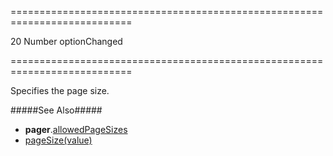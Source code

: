 ===========================================================================
<!--default-->20<!--/default-->
<!--type-->Number<!--/type-->
<!--firedEvents-->optionChanged<!--/firedEvents-->
===========================================================================

<!--shortDescription-->
Specifies the page size.
<!--/shortDescription-->

<!--fullDescription-->
#####See Also#####
- **pager**.[allowedPageSizes]({basewidgetpath}/Configuration/pager/#allowedPageSizes)
- [pageSize(value)]({basewidgetpath}/Methods/#pageSizevalue)
<!--/fullDescription-->